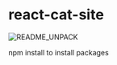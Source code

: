 # react-cat-site

![README_UNPACK](https://user-images.githubusercontent.com/17714012/142341666-0a65ada7-fbb7-411b-a967-2b1893c5306b.jpg)

npm install to install packages


